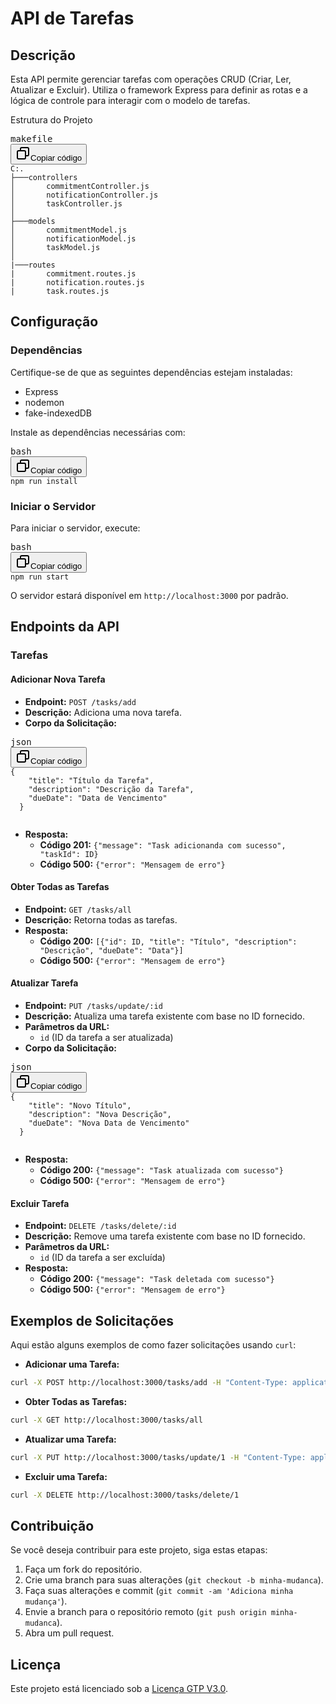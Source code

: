 # API de Tarefas

## Descrição

Esta API permite gerenciar tarefas com operações CRUD (Criar, Ler, Atualizar e Excluir). Utiliza o framework Express para definir as rotas e a lógica de controle para interagir com o modelo de tarefas.

Estrutura do Projeto

<pre><div class="dark bg-gray-950 rounded-md border-[0.5px] border-token-border-medium"><div class="flex items-center relative text-token-text-secondary bg-token-main-surface-secondary px-4 py-2 text-xs font-sans justify-between rounded-t-md"><span>makefile</span><div class="flex items-center"><span class="" data-state="closed"><button class="flex gap-1 items-center"><svg xmlns="http://www.w3.org/2000/svg" width="24" height="24" fill="none" viewBox="0 0 24 24" class="icon-sm"><path fill="currentColor" fill-rule="evenodd" d="M7 5a3 3 0 0 1 3-3h9a3 3 0 0 1 3 3v9a3 3 0 0 1-3 3h-2v2a3 3 0 0 1-3 3H5a3 3 0 0 1-3-3v-9a3 3 0 0 1 3-3h2zm2 2h5a3 3 0 0 1 3 3v5h2a1 1 0 0 0 1-1V5a1 1 0 0 0-1-1h-9a1 1 0 0 0-1 1zM5 9a1 1 0 0 0-1 1v9a1 1 0 0 0 1 1h9a1 1 0 0 0 1-1v-9a1 1 0 0 0-1-1z" clip-rule="evenodd"></path></svg>Copiar código</button></span></div></div><div class="overflow-y-auto p-4" dir="ltr"><code class="!whitespace-pre hljs language-makefile">C:.
├───controllers
│       commitmentController.js  
│       notificationController.js  
│       taskController.js
│
├───models
│       commitmentModel.js
│       notificationModel.js
│       taskModel.js
│
|───routes
|       commitment.routes.js
|       notification.routes.js
|       task.routes.js
</code></div></div></pre>

## Configuração

### Dependências

Certifique-se de que as seguintes dependências estejam instaladas:

* Express
* nodemon
* fake-indexedDB

Instale as dependências necessárias com:

<pre><div class="dark bg-gray-950 rounded-md border-[0.5px] border-token-border-medium"><div class="flex items-center relative text-token-text-secondary bg-token-main-surface-secondary px-4 py-2 text-xs font-sans justify-between rounded-t-md"><span>bash</span><div class="flex items-center"><span class="" data-state="closed"><button class="flex gap-1 items-center"><svg xmlns="http://www.w3.org/2000/svg" width="24" height="24" fill="none" viewBox="0 0 24 24" class="icon-sm"><path fill="currentColor" fill-rule="evenodd" d="M7 5a3 3 0 0 1 3-3h9a3 3 0 0 1 3 3v9a3 3 0 0 1-3 3h-2v2a3 3 0 0 1-3 3H5a3 3 0 0 1-3-3v-9a3 3 0 0 1 3-3h2zm2 2h5a3 3 0 0 1 3 3v5h2a1 1 0 0 0 1-1V5a1 1 0 0 0-1-1h-9a1 1 0 0 0-1 1zM5 9a1 1 0 0 0-1 1v9a1 1 0 0 0 1 1h9a1 1 0 0 0 1-1v-9a1 1 0 0 0-1-1z" clip-rule="evenodd"></path></svg>Copiar código</button></span></div></div><div class="overflow-y-auto p-4" dir="ltr"><code class="!whitespace-pre hljs language-bash">npm run install
</code></div></div></pre>

### Iniciar o Servidor

Para iniciar o servidor, execute:

<pre><div class="dark bg-gray-950 rounded-md border-[0.5px] border-token-border-medium"><div class="flex items-center relative text-token-text-secondary bg-token-main-surface-secondary px-4 py-2 text-xs font-sans justify-between rounded-t-md"><span>bash</span><div class="flex items-center"><span class="" data-state="closed"><button class="flex gap-1 items-center"><svg xmlns="http://www.w3.org/2000/svg" width="24" height="24" fill="none" viewBox="0 0 24 24" class="icon-sm"><path fill="currentColor" fill-rule="evenodd" d="M7 5a3 3 0 0 1 3-3h9a3 3 0 0 1 3 3v9a3 3 0 0 1-3 3h-2v2a3 3 0 0 1-3 3H5a3 3 0 0 1-3-3v-9a3 3 0 0 1 3-3h2zm2 2h5a3 3 0 0 1 3 3v5h2a1 1 0 0 0 1-1V5a1 1 0 0 0-1-1h-9a1 1 0 0 0-1 1zM5 9a1 1 0 0 0-1 1v9a1 1 0 0 0 1 1h9a1 1 0 0 0 1-1v-9a1 1 0 0 0-1-1z" clip-rule="evenodd"></path></svg>Copiar código</button></span></div></div><div class="overflow-y-auto p-4" dir="ltr"><code class="!whitespace-pre hljs language-bash">npm run start
</code></div></div></pre>

O servidor estará disponível em `http://localhost:3000` por padrão.

## Endpoints da API

### Tarefas

#### Adicionar Nova Tarefa

* **Endpoint:** `POST /tasks/add`
* **Descrição:** Adiciona uma nova tarefa.
* **Corpo da Solicitação:**

<pre><div class="dark bg-gray-950 rounded-md border-[0.5px] border-token-border-medium"><div class="flex items-center relative text-token-text-secondary bg-token-main-surface-secondary px-4 py-2 text-xs font-sans justify-between rounded-t-md"><span>json</span><div class="flex items-center"><span class="" data-state="closed"><button class="flex gap-1 items-center"><svg xmlns="http://www.w3.org/2000/svg" width="24" height="24" fill="none" viewBox="0 0 24 24" class="icon-sm"><path fill="currentColor" fill-rule="evenodd" d="M7 5a3 3 0 0 1 3-3h9a3 3 0 0 1 3 3v9a3 3 0 0 1-3 3h-2v2a3 3 0 0 1-3 3H5a3 3 0 0 1-3-3v-9a3 3 0 0 1 3-3h2zm2 2h5a3 3 0 0 1 3 3v5h2a1 1 0 0 0 1-1V5a1 1 0 0 0-1-1h-9a1 1 0 0 0-1 1zM5 9a1 1 0 0 0-1 1v9a1 1 0 0 0 1 1h9a1 1 0 0 0 1-1v-9a1 1 0 0 0-1-1z" clip-rule="evenodd"></path></svg>Copiar código</button></span></div></div><div class="overflow-y-auto p-4" dir="ltr"><code class="!whitespace-pre hljs language-json">{
    "title": "Título da Tarefa",
    "description": "Descrição da Tarefa",
    "dueDate": "Data de Vencimento"
  }
  </code></div></div></pre>

* **Resposta:**
  * **Código 201:** `{"message": "Task adicionanda com sucesso", "taskId": ID}`
  * **Código 500:** `{"error": "Mensagem de erro"}`

#### Obter Todas as Tarefas

* **Endpoint:** `GET /tasks/all`
* **Descrição:** Retorna todas as tarefas.
* **Resposta:**
  * **Código 200:** `[{"id": ID, "title": "Título", "description": "Descrição", "dueDate": "Data"}]`
  * **Código 500:** `{"error": "Mensagem de erro"}`

#### Atualizar Tarefa

* **Endpoint:** `PUT /tasks/update/:id`
* **Descrição:** Atualiza uma tarefa existente com base no ID fornecido.
* **Parâmetros da URL:**
  * `id` (ID da tarefa a ser atualizada)
* **Corpo da Solicitação:**

<pre><div class="dark bg-gray-950 rounded-md border-[0.5px] border-token-border-medium"><div class="flex items-center relative text-token-text-secondary bg-token-main-surface-secondary px-4 py-2 text-xs font-sans justify-between rounded-t-md"><span>json</span><div class="flex items-center"><span class="" data-state="closed"><button class="flex gap-1 items-center"><svg xmlns="http://www.w3.org/2000/svg" width="24" height="24" fill="none" viewBox="0 0 24 24" class="icon-sm"><path fill="currentColor" fill-rule="evenodd" d="M7 5a3 3 0 0 1 3-3h9a3 3 0 0 1 3 3v9a3 3 0 0 1-3 3h-2v2a3 3 0 0 1-3 3H5a3 3 0 0 1-3-3v-9a3 3 0 0 1 3-3h2zm2 2h5a3 3 0 0 1 3 3v5h2a1 1 0 0 0 1-1V5a1 1 0 0 0-1-1h-9a1 1 0 0 0-1 1zM5 9a1 1 0 0 0-1 1v9a1 1 0 0 0 1 1h9a1 1 0 0 0 1-1v-9a1 1 0 0 0-1-1z" clip-rule="evenodd"></path></svg>Copiar código</button></span></div></div><div class="overflow-y-auto p-4" dir="ltr"><code class="!whitespace-pre hljs language-json">{
    "title": "Novo Título",
    "description": "Nova Descrição",
    "dueDate": "Nova Data de Vencimento"
  }
  </code></div></div></pre>

* **Resposta:**
  * **Código 200:** `{"message": "Task atualizada com sucesso"}`
  * **Código 500:** `{"error": "Mensagem de erro"}`

#### Excluir Tarefa

* **Endpoint:** `DELETE /tasks/delete/:id`
* **Descrição:** Remove uma tarefa existente com base no ID fornecido.
* **Parâmetros da URL:**
  * `id` (ID da tarefa a ser excluída)
* **Resposta:**
  * **Código 200:** `{"message": "Task deletada com sucesso"}`
  * **Código 500:** `{"error": "Mensagem de erro"}`

## Exemplos de Solicitações

Aqui estão alguns exemplos de como fazer solicitações usando `curl`:

* **Adicionar uma Tarefa:**

```bash
curl -X POST http://localhost:3000/tasks/add -H "Content-Type: application/json" -d '{"title": "Nova Tarefa", "description": "Descrição da nova tarefa", "dueDate": "2024-07-30"}'
```

* **Obter Todas as Tarefas:**

```bash
curl -X GET http://localhost:3000/tasks/all
```

* **Atualizar uma Tarefa:**

```bash
curl -X PUT http://localhost:3000/tasks/update/1 -H "Content-Type: application/json" -d '{"title": "Tarefa Atualizada", "description": "Descrição atualizada", "dueDate": "2024-08-01"}'
```

* **Excluir uma Tarefa:**

```bash
curl -X DELETE http://localhost:3000/tasks/delete/1
```


## Contribuição

Se você deseja contribuir para este projeto, siga estas etapas:

1. Faça um fork do repositório.
2. Crie uma branch para suas alterações (`git checkout -b minha-mudanca`).
3. Faça suas alterações e commit (`git commit -am 'Adiciona minha mudança'`).
4. Envie a branch para o repositório remoto (`git push origin minha-mudanca`).
5. Abra um pull request.

## Licença

Este projeto está licenciado sob a [Licença GTP V3.0](./LICENSE).
